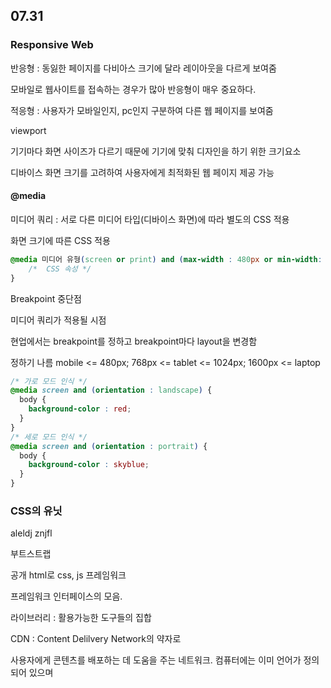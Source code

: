 ## 07.31



### Responsive Web

반응형 : 동잃한 페이지를 다비아스 크기에 달라 레이아웃을 다르게 보여줌

모바일로 웹사이트를 접속하는 경우가 많아 반응형이 매우 중요하다.

적응형 : 사용자가 모바일인지, pc인지 구분하여 다른 웹 페이지를 보여줌



viewport

기기마다 화면 사이즈가 다르기 때문에 기기에 맞춰 디자인을 하기 위한 크기요소

디바이스 화면 크기를 고려하여 사용자에게 최적화된 웹 페이지 제공 가능

#### @media

미디어 쿼리 : 서로 다른 미디어 타입(디바이스 화면)에 따라 별도의 CSS 적용

화면 크기에 따른 CSS 적용

```css
@media 미디어 유형(screen or print) and (max-width : 480px or min-width: 481px) {
	/*  CSS 속성 */
} 
```

Breakpoint 중단점

미디어 쿼리가 적용될 시점

현업에서는 breakpoint를 정하고 breakpoint마다 layout을 변경함

정하기 나름 mobile <= 480px; 768px <= tablet <= 1024px; 1600px <= laptop

```css
/* 가로 모드 인식 */
@media screen and (orientation : landscape) {
  body {
    background-color : red;
  }
}
/* 세로 모드 인식 */
@media screen and (orientation : portrait) {
  body {
    background-color : skyblue;
  }
}
```



### CSS의 유닛



aleldj znjfl



부트스트랩

공개  html로 css, js 프레임워크

프레임워크 인터페이스의 모음. 

라이브러리 : 활용가능한 도구들의 집합



CDN : Content Delilvery Network의 약자로

사용자에게 콘텐츠를 배포하는 데 도움을 주는 네트워크. 컴퓨터에는 이미 언어가 정의되어 있으며 

